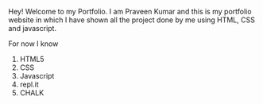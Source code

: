 Hey! Welcome to my Portfolio.
I am Praveen Kumar and this is my portfolio website in which I have shown all the project done by me using HTML, CSS and javascript.

For now I know
1. HTML5
1. CSS
1. Javascript
1. repl.it
1. CHALK

